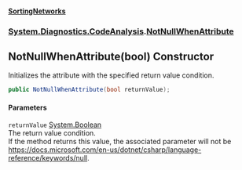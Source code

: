 #### [SortingNetworks](./index.md 'index')
### [System.Diagnostics.CodeAnalysis](./System-Diagnostics-CodeAnalysis.md 'System.Diagnostics.CodeAnalysis').[NotNullWhenAttribute](./System-Diagnostics-CodeAnalysis-NotNullWhenAttribute.md 'System.Diagnostics.CodeAnalysis.NotNullWhenAttribute')
## NotNullWhenAttribute(bool) Constructor
Initializes the attribute with the specified return value condition.  
```csharp
public NotNullWhenAttribute(bool returnValue);
```
#### Parameters
<a name='System-Diagnostics-CodeAnalysis-NotNullWhenAttribute-NotNullWhenAttribute(bool)-returnValue'></a>
`returnValue` [System.Boolean](https://docs.microsoft.com/en-us/dotnet/api/System.Boolean 'System.Boolean')  
The return value condition.  
If the method returns this value, the associated parameter will not be https://docs.microsoft.com/en-us/dotnet/csharp/language-reference/keywords/null.  
  
